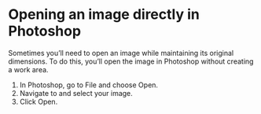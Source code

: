 # Opening an image directly in Photoshop

Sometimes you’ll need to open an image while maintaining its original dimensions. To do this, you’ll open the image in Photoshop without creating a work area.

1. In Photoshop, go to File and choose Open.
2. Navigate to and select your image.
3. Click Open.

